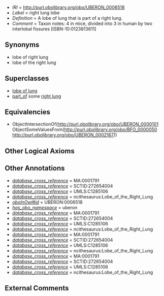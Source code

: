  * *IRI* = http://purl.obolibrary.org/obo/UBERON_0006518
 * *Label* = right lung lobe
 * *Definition* = A lobe of lung that is part of a right lung.
 * *Comment* = Taxon notes: 4 in mice, divided into 3 in human by two interlobal fissures [ISBN-10:0123813611]

## Synonyms

 * lobe of right lung
 * lobe of the right lung

## Superclasses

 * [lobe of lung](../../UBERON/01/UBERON_0000101.md)
 * [part_of](../../BFO/50/BFO_0000050.md) some [right lung](../../UBERON/67/UBERON_0002167.md)

## Equivalencies

 * ObjectIntersectionOf(<http://purl.obolibrary.org/obo/UBERON_0000101> ObjectSomeValuesFrom(<http://purl.obolibrary.org/obo/BFO_0000050> <http://purl.obolibrary.org/obo/UBERON_0002167>))

## Other Logical Axioms


## Other Annotations

 * *[database_cross_reference](../../ef/oboInOwl#hasDbXref.md)* = MA:0001791
 * *[database_cross_reference](../../ef/oboInOwl#hasDbXref.md)* = SCTID:272654004
 * *[database_cross_reference](../../ef/oboInOwl#hasDbXref.md)* = UMLS:C1285106
 * *[database_cross_reference](../../ef/oboInOwl#hasDbXref.md)* = ncithesaurus:Lobe_of_the_Right_Lung
 * *[oboInOwl#id](../../id/oboInOwl#id.md)* = UBERON:0006518
 * *[has_obo_namespace](../../ce/oboInOwl#hasOBONamespace.md)* = uberon
 * *[database_cross_reference](../../ef/oboInOwl#hasDbXref.md)* = MA:0001791
 * *[database_cross_reference](../../ef/oboInOwl#hasDbXref.md)* = SCTID:272654004
 * *[database_cross_reference](../../ef/oboInOwl#hasDbXref.md)* = UMLS:C1285106
 * *[database_cross_reference](../../ef/oboInOwl#hasDbXref.md)* = ncithesaurus:Lobe_of_the_Right_Lung
 * *[database_cross_reference](../../ef/oboInOwl#hasDbXref.md)* = MA:0001791
 * *[database_cross_reference](../../ef/oboInOwl#hasDbXref.md)* = SCTID:272654004
 * *[database_cross_reference](../../ef/oboInOwl#hasDbXref.md)* = UMLS:C1285106
 * *[database_cross_reference](../../ef/oboInOwl#hasDbXref.md)* = ncithesaurus:Lobe_of_the_Right_Lung
 * *[database_cross_reference](../../ef/oboInOwl#hasDbXref.md)* = MA:0001791
 * *[database_cross_reference](../../ef/oboInOwl#hasDbXref.md)* = SCTID:272654004
 * *[database_cross_reference](../../ef/oboInOwl#hasDbXref.md)* = UMLS:C1285106
 * *[database_cross_reference](../../ef/oboInOwl#hasDbXref.md)* = ncithesaurus:Lobe_of_the_Right_Lung

## External Comments

